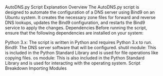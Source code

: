 AutoDNS.py Script Explanation
Overview
The AutoDNS.py script is designed to automate the configuration of a DNS server using Bind9 on an Ubuntu system. It creates the necessary zone files for forward and reverse DNS lookups, updates the Bind9 configuration, and restarts the Bind9 service to apply the changes.
Dependencies
Before running the script, ensure that the following dependencies are installed on your system:

Python 3.x: The script is written in Python and requires Python 3.x to run.
Bind9: The DNS server software that will be configured.
shutil module: This is included in the Python Standard Library and is used for file operations like copying files.
os module: This is also included in the Python Standard Library and is used for interacting with the operating system.
Script Breakdown
Importing Modules
